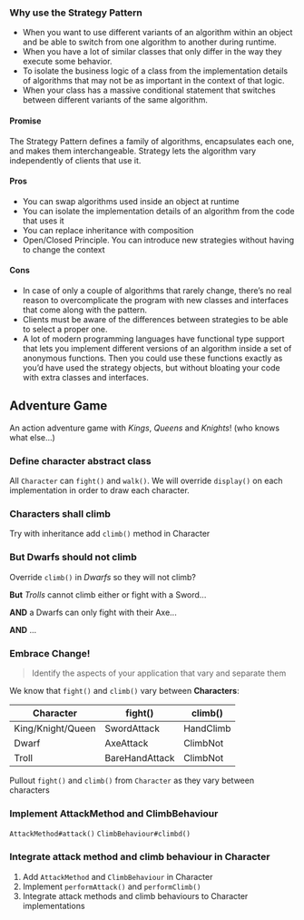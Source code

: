 ### Why use the Strategy Pattern

- When you want to use different variants of an algorithm within an object and be able to switch from one algorithm to another during runtime.
- When you have a lot of similar classes that only differ in the way they execute some behavior.
- To isolate the business logic of a class from the implementation details of algorithms that may not be as important in the context of that logic.
- When your class has a massive conditional statement that switches between different variants of the same algorithm.

#### Promise
The Strategy Pattern defines a family of algorithms, encapsulates each one, and makes them interchangeable. 
Strategy lets the algorithm vary independently of clients that use it.

#### Pros

- You can swap algorithms used inside an object at runtime
- You can isolate the implementation details of an algorithm from the code that uses it
- You can replace inheritance with composition
- Open/Closed Principle. You can introduce new strategies without having to change the context

#### Cons

- In case of only a couple of algorithms that rarely change, there’s no real reason to overcomplicate the program with new classes and interfaces that come along with the pattern.
- Clients must be aware of the differences between strategies to be able to select a proper one.
- A lot of modern programming languages have functional type support that lets you implement different versions of an algorithm inside a set of anonymous functions. Then you could use these functions exactly as you’d have used the strategy objects, but without bloating your code with extra classes and interfaces.

## Adventure Game

An action adventure game with *Kings*, *Queens* and *Knights*! (who knows what else...)

### Define character abstract class

All `Character` can `fight()` and `walk()`. We will override `display()` on each implementation in order to draw each character.

### Characters shall climb

Try with inheritance add `climb()` method in Character

### But Dwarfs should not climb

Override `climb()` in *Dwarfs* so they will not climb?

**But** *Trolls* cannot climb either or fight with a Sword...

**AND** a Dwarfs can only fight with their Axe...

**AND** ... 

### Embrace Change!
> Identify the aspects of your application that vary and separate them

We know that `fight()` and `climb()` vary between **Characters**:

| Character         | fight()        | climb()   |
|-------------------|----------------|-----------|
| King/Knight/Queen | SwordAttack    | HandClimb |
| Dwarf             | AxeAttack      | ClimbNot  |
| Troll             | BareHandAttack | ClimbNot  |

Pullout `fight()` and `climb()` from `Character` as they vary between characters

### Implement AttackMethod and ClimbBehaviour

`AttackMethod#attack()` 
`ClimbBehaviour#climbd()`

### Integrate attack method and climb behaviour in Character

1. Add `AttackMethod` and `ClimbBehaviour` in Character
2. Implement `performAttack()` and `performClimb()`
3. Integrate attack methods and climb behaviours to Character implementations




